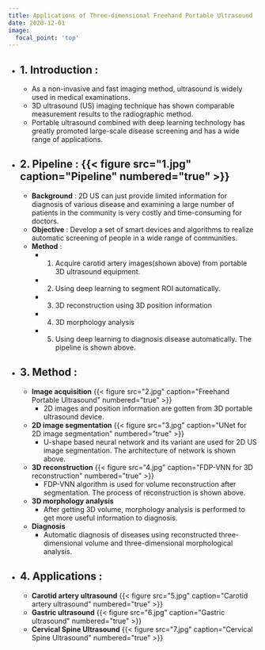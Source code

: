 ```yaml
---
title: Applications of Three-dimensional Freehand Portable Ultrasound
date: 2020-12-01
image:
  focal_point: 'top'
---
```


- ## <b>1. Introduction : </b>

    - As a non-invasive and fast imaging method, ultrasound is widely used in medical examinations.
    - 3D ultrasound (US) imaging technique has shown comparable measurement results to the radiographic method.
    - Portable ultrasound combined with deep learning technology has greatly promoted large-scale disease screening and has a wide range of applications. <br>
- ## <b>2. Pipeline : </b> {{< figure src="1.jpg" caption="Pipeline" numbered="true" >}}

    - <b>Background</b> : 2D US can just provide limited information for diagnosis of various disease and examining a large number of patients in the community is very costly and time-consuming for doctors.
    - <b>Objective</b> : Develop a set of smart devices and algorithms to realize automatic screening of people in a wide range of communities.
    - <b>Method</b> : 
        - 1. Acquire carotid artery images(shown above) from portable 3D ultrasound equipment. 
        - 2. Using deep learning to segment ROI automatically. 
        - 3. 3D reconstruction using 3D position information 
        - 4. 3D morphology analysis 
        - 5. Using deep learning to diagnosis disease automatically. The pipeline is shown above. <br>
- ## <b>3. Method : </b>
    - <b>Image acquisition</b> {{< figure src="2.jpg" caption="Freehand Portable Ultrasound" numbered="true" >}}
        - 2D images and position information are gotten from 3D portable ultrasound device.
    - <b>2D image segmentation</b> {{< figure src="3.jpg" caption="UNet for 2D image segmentation" numbered="true" >}}
        - U-shape based neural network and its variant are used for 2D US image segmentation. The architecture of network is shown above.
    - <b>3D reconstruction</b> {{< figure src="4.jpg" caption="FDP-VNN for 3D reconstruction" numbered="true" >}}
        - FDP-VNN algorithm is used for volume reconstruction after segmentation. The process of reconstruction is shown above.
    - <b>3D morphology analysis</b>
        - After getting 3D volume, morphology analysis is performed to get more useful information to diagnosis.
    - <b>Diagnosis</b>
        - Automatic diagnosis of diseases using reconstructed three-dimensional volume and three-dimensional morphological analysis. <br>
- ## <b>4. Applications : </b>
    - <b>Carotid artery ultrasound</b> {{< figure src="5.jpg" caption="Carotid artery ultrasound" numbered="true" >}}
    - <b>Gastric ultrasound</b> {{< figure src="6.jpg" caption="Gastric ultrasound" numbered="true" >}}
    - <b>Cervical Spine Ultrasound</b> {{< figure src="7.jpg" caption="Cervical Spine Ultrasound" numbered="true" >}}
